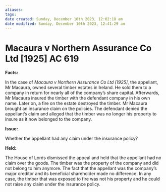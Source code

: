 ```yaml
---
aliases: 
tags: 
date created: Sunday, December 10th 2023, 12:02:18 am
date modified: Sunday, December 10th 2023, 12:41:29 am
---
```


# Macaura v Northern Assurance Co Ltd [1925] AC 619

**Facts:**

In the case of _Macaura v Northern Assurance Co Ltd [1925]_, the appellant, Mr Macaura, owned several timber estates in Ireland. He sold them to a company in return for nearly all of the company’s share capital. Afterwards, Mr Macaura insured the timber with the defendant company in his own name. Later on, a fire on the estate destroyed the timber. Mr Macaura brought an insurance claim on the policies. The defendant denied the appellant’s claim and alleged that the timber was no longer his property to insure as it now belonged to the company.

**Issue:**

Whether the appellant had any claim under the insurance policy?

**Held:**

The House of Lords dismissed the appeal and held that the appellant had no claim over the goods. The timber was the property of the company and did not belong to him anymore. The fact that the appellant was the company’s major creditor and its beneficial shareholder made no difference. In any case, the timber that was exposed to fire was not his property and he could not raise any claim under the insurance policy.
